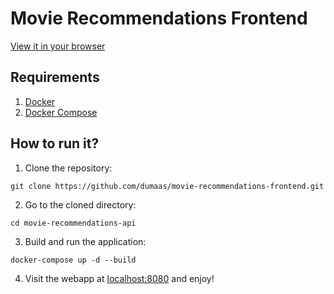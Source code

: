 # Movie Recommendations Frontend
[View it in your browser](https://movie-recommendations-api.netlify.app/)

## Requirements
1. [Docker](https://docs.docker.com/install/)
2. [Docker Compose](https://docs.docker.com/compose/install/)

## How to run it?

1. Clone the repository:
```
git clone https://github.com/dumaas/movie-recommendations-frontend.git
```

2. Go to the cloned directory:
```
cd movie-recommendations-api
```

3. Build and run the application:
```
docker-compose up -d --build
```

4. Visit the webapp at [localhost:8080](http://localhost:8000) and enjoy!
